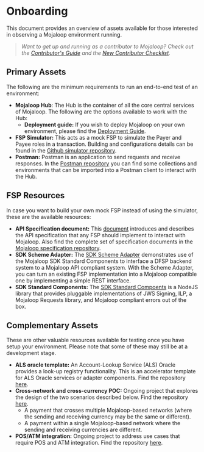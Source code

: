 # Onboarding

This document provides an overview of assets available for those interested in observing a Mojaloop environment running.

>_Want to get up and running as a contributor to Mojaloop? Check out the [Contributor's Guide](/contributors-guide/) and the [New Contributor Checklist](/contributors-guide/new-contributor-checklist.md)._

## Primary Assets

The following are the minimum requirements to run an end-to-end test of an environment:

- **Mojaloop Hub**: The Hub is the container of all the core central services of Mojaloop. The following are the options available to work with the Hub:
  - **Deployment guide:** If you wish to deploy Mojaloop on your own environment, please find the [Deployment Guide](./deployment-guide/). 
- **FSP Simulator:** This acts as a mock FSP to simulate the Payer and Payee roles in a transaction. Building and configurations details can be found in the [Github simulator repository](https://github.com/mojaloop/simulator).
- **Postman:** Postman is an application to send requests and receive responses. In the [Postman repository](https://github.com/mojaloop/postman) you can find some collections and environments that can be imported into a Postman client to interact with the Hub.

## FSP Resources

In case you want to build your own mock FSP instead of using the simulator, these are the available resources:

- **API Specification document:** This [document](https://github.com/mojaloop/mojaloop-specification/blob/master/documents/supporting-documentation/API%20Definition%20v1.0.pdf) introduces and describes the API specification that any FSP should implement to interact with Mojaloop. Also find the complete set of specification documents in the [Mojaloop specification repository](https://github.com/mojaloop/mojaloop-specification).
- **SDK Scheme Adapter:** The [SDK Scheme Adapter](https://github.com/mojaloop/sdk-scheme-adapter) demonstrates use of the Mojaloop SDK Standard Components to interface a DFSP backend system to a Mojaloop API compliant system. With the Scheme Adapter, you can turn an existing FSP implementation into a Mojaloop compatible one by implementing a simple REST interface.
- **SDK Standard Components:** The [SDK Standard Compoents](https://github.com/mojaloop/sdk-standard-components) is a NodeJS library that provides pluggable implementations of JWS Signing, ILP, a Mojaloop Requests library, and Mojaloop compliant errors out of the box.


## Complementary Assets

These are other valuable resources available for testing once you have setup your environment. Please note that some of these may still be at a development stage.

- **ALS oracle template:** An Account-Lookup Service (ALS) Oracle provides a look-up registry functionality. This is an accelerator template for ALS Oracle services or adapter components. Find the repository [here](https://github.com/mojaloop/als-oracle-template).
- **Cross-network and cross-currency POC:** Ongoing project that explores the design of the two scenarios described below. Find the repository [here](https://github.com/mojaloop/cross-network).
  - A payment that crosses multiple Mojaloop-based networks (where the sending and receiving currency may be the same or different).
  - A payment within a single Mojaloop-based network where the sending and receiving currencies are different.
- **POS/ATM integration:** Ongoing project to address use cases that require POS and ATM integration. Find the repository [here](https://github.com/mojaloop/terminal-integration).
